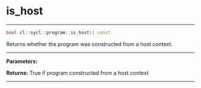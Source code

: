 # is_host

---

```cpp
bool cl::sycl::program::is_host() const
```


Returns whether the program was constructed from a host context. 


---
**Parameters:**

**Returns:** True if program constructed from a host context 

---

